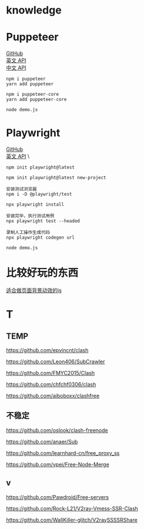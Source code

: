 # knowledge

# Puppeteer
[GitHub](https://github.com/puppeteer/puppeteer) \
[英文 API](https://pptr.dev/) \
[中文 API](https://zhaoqize.github.io/puppeteer-api-zh_CN/#/)
```
npm i puppeteer
yarn add puppeteer

npm i puppeteer-core
yarn add puppeteer-core

node demo.js
```

# Playwright
[GitHub](https://github.com/microsoft/playwright) \
[英文 API](https://playwright.dev/docs/intro) \
```
npm init playwright@latest

npm init playwright@latest new-project

安装测试浏览器
npm i -D @playwright/test

npx playwright install

安装完毕，执行测试用例
npx playwright test --headed

录制人工操作生成代码
npx playwright codegen url

node demo.js
```

# 比较好玩的东西

[适合做页面背景动效的js](http://paperjs.org/)

# T
## TEMP
https://github.com/epvincnt/clash

https://github.com/Leon406/SubCrawler

https://github.com/FMYC2015/Clash

https://github.com/chfchf0306/clash

https://github.com/aiboboxx/clashfree
## 不稳定
https://github.com/oslook/clash-freenode

https://github.com/anaer/Sub

https://github.com/learnhard-cn/free_proxy_ss

https://github.com/vpei/Free-Node-Merge
## v
https://github.com/Pawdroid/Free-servers

https://github.com/Rock-L21/V2ray-Vmess-SSR-Clash

https://github.com/WallKiller-glitch/V2raySSSSRShare
